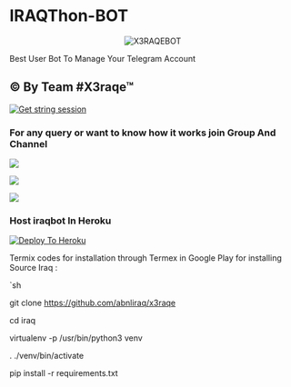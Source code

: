 # IRAQThon-BOT

<p align="center">

<img src="https://telegra.ph/file/577a55fac79fa907d468d.jpg" alt="X3RAQEBOT">

Best User Bot To Manage Your Telegram Account 
## © By Team #X3raqe™
[![Get string session](https://repl.it/badge/github/sandy1709/sandeep1709)](https://generatestringsession.sandeep1709.repl.run/)
### For any query or want to know how it works join Group And Channel 

<a href="https://t.me/iraqthon"><img src="https://img.shields.io/badge/Join-Telegram%20Channel-red.svg?logo=Telegram"></a>

<a href="https://t.me/klanr"><img src="https://img.shields.io/badge/Join-Telegram%20Group-blue.svg?logo=telegram"></a>

<a href="https://youtu.be/HKLtmbiFi_Q"><img src="https://img.shields.io/badge/How%20To-Deploy-red.svg?logo=Youtube"></a>

### Host iraqbot In Heroku

 

[![Deploy To Heroku](https://www.herokucdn.com/deploy/button.svg)](https://heroku.com/deploy?template=https://github.com/abnliraq/x3raqe )

Termix codes for installation through Termex in Google Play for installing Source Iraq  :

`sh

git clone https://github.com/abnliraq/x3raqe

cd iraq

virtualenv -p /usr/bin/python3 venv

. ./venv/bin/activate

pip install -r requirements.txt
